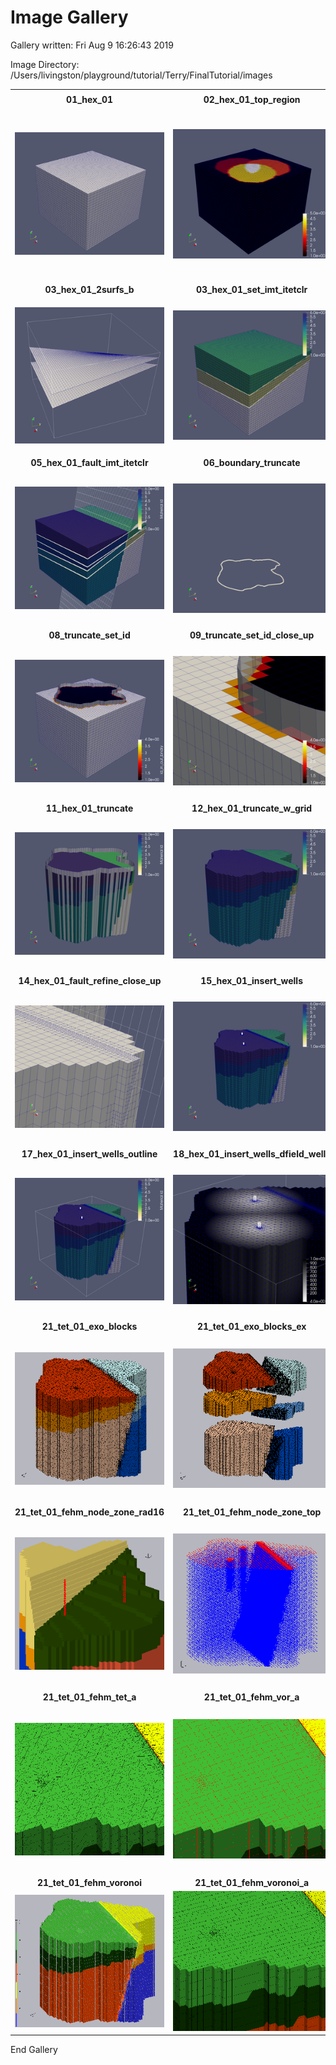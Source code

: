 # Image Gallery 

Gallery written: Fri Aug  9 16:26:43 2019

Image Directory: /Users/livingston/playground/tutorial/Terry/FinalTutorial/images


|  |  |   | 
| :---: | :---: | :---:  | 
|  |  |   | 
|  **01\_hex\_01** |  **02\_hex\_01\_top\_region** |  **03\_hex\_01\_2surfs**  | 
| ![](gallery/01_hex_01.png)| ![](gallery/02_hex_01_top_region.png)| ![](gallery/03_hex_01_2surfs.png) | 
|  **03\_hex\_01\_2surfs\_b** |  **03\_hex\_01\_set\_imt\_itetclr** |  **03\_hex\_01\_set\_imt\_itetclr\_threshold\_remove\_material3**  | 
| ![](gallery/03_hex_01_2surfs_b.png)| ![](gallery/03_hex_01_set_imt_itetclr.png)| ![](gallery/03_hex_01_set_imt_itetclr_threshold_remove_material3.png) | 
|  **05\_hex\_01\_fault\_imt\_itetclr** |  **06\_boundary\_truncate** |  **07\_boundary\_truncate\_fence**  | 
| ![](gallery/05_hex_01_fault_imt_itetclr.png)| ![](gallery/06_boundary_truncate.png)| ![](gallery/07_boundary_truncate_fence.png) | 
|  **08\_truncate\_set\_id** |  **09\_truncate\_set\_id\_close\_up** |  **10\_hex\_01\_truncate\_close\_up**  | 
| ![](gallery/08_truncate_set_id.png)| ![](gallery/09_truncate_set_id_close_up.png)| ![](gallery/10_hex_01_truncate_close_up.png) | 
|  **11\_hex\_01\_truncate** |  **12\_hex\_01\_truncate\_w\_grid** |  **13\_hex\_01\_fault\_refine**  | 
| ![](gallery/11_hex_01_truncate.png)| ![](gallery/12_hex_01_truncate_w_grid.png)| ![](gallery/13_hex_01_fault_refine.png) | 
|  **14\_hex\_01\_fault\_refine\_close\_up** |  **15\_hex\_01\_insert\_wells** |  **16\_hex\_01\_insert\_wells\_close\_up**  | 
| ![](gallery/14_hex_01_fault_refine_close_up.png)| ![](gallery/15_hex_01_insert_wells.png)| ![](gallery/16_hex_01_insert_wells_close_up.png) | 
|  **17\_hex\_01\_insert\_wells\_outline** |  **18\_hex\_01\_insert\_wells\_dfield\_wells** |  **19\_hex\_01\_to\_tet**  | 
| ![](gallery/17_hex_01_insert_wells_outline.png)| ![](gallery/18_hex_01_insert_wells_dfield_wells.png)| ![](gallery/19_hex_01_to_tet.png) | 
|  **21\_tet\_01\_exo\_blocks** |  **21\_tet\_01\_exo\_blocks\_ex** |  **21\_tet\_01\_exo\_bndry\_faces**  | 
| ![](gallery/21_tet_01_exo_blocks.png)| ![](gallery/21_tet_01_exo_blocks_ex.png)| ![](gallery/21_tet_01_exo_bndry_faces.png) | 
|  **21\_tet\_01\_fehm\_node\_zone\_rad16** |  **21\_tet\_01\_fehm\_node\_zone\_top** |  **21\_tet\_01\_fehm\_nodes**  | 
| ![](gallery/21_tet_01_fehm_node_zone_rad16.png)| ![](gallery/21_tet_01_fehm_node_zone_top.png)| ![](gallery/21_tet_01_fehm_nodes.png) | 
|  **21\_tet\_01\_fehm\_tet\_a** |  **21\_tet\_01\_fehm\_vor\_a** |  **21\_tet\_01\_fehm\_vor\_tet\_a**  | 
| ![](gallery/21_tet_01_fehm_tet_a.png)| ![](gallery/21_tet_01_fehm_vor_a.png)| ![](gallery/21_tet_01_fehm_vor_tet_a.png) | 
|  **21\_tet\_01\_fehm\_voronoi** |  **21\_tet\_01\_fehm\_voronoi\_a**  | 
| ![](gallery/21_tet_01_fehm_voronoi.png)| ![](gallery/21_tet_01_fehm_voronoi_a.png) | 


End Gallery
